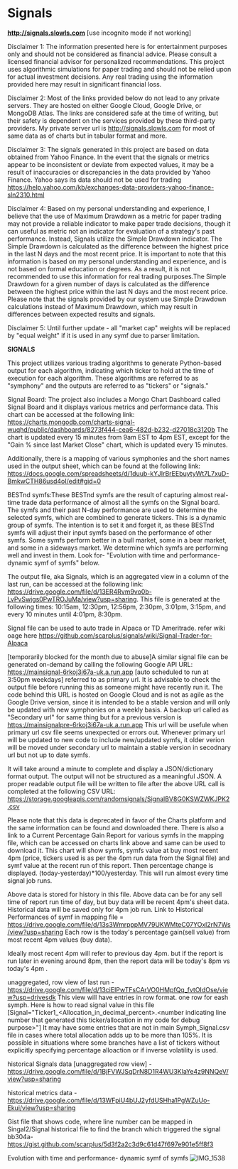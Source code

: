 # Signals

**http://signals.slowls.com**  [use incognito mode if not working]

Disclaimer 1: The information presented here is for entertainment purposes only and should not be considered as financial advice. Please consult a licensed financial advisor for personalized recommendations. This project uses algorithmic simulations for paper trading and should not be relied upon for actual investment decisions. Any real trading using the information provided here may result in significant financial loss.

Disclaimer 2: Most of the links provided below do not lead to any private servers. They are hosted on either Google Cloud, Google Drive, or MongoDB Atlas. The links are considered safe at the time of writing, but their safety is dependent on the services provided by these third-party providers. My private server url is http://signals.slowls.com for most of same data as of charts but in tabular format and more.

Disclaimer 3: The signals generated in this project are based on data obtained from Yahoo Finance. In the event that the signals or metrics appear to be inconsistent or deviate from expected values, it may be a result of inaccuracies or discrepancies in the data provided by Yahoo Finance. Yahoo says its data should not be used for trading https://help.yahoo.com/kb/exchanges-data-providers-yahoo-finance-sln2310.html

Disclaimer 4: Based on my personal understanding and experience, I believe that the use of Maximum Drawdown as a metric for paper trading may not provide a reliable indicator to make paper trade decisions, though it can useful as metric not an indicator for evaluation of a strategy's past performance. Instead, Signals utilize the Simple Drawdown indicator. The Simple Drawdown is calculated as the difference between the highest price in the last N days and the most recent price. It is important to note that this information is based on my personal understanding and experience, and is not based on formal education or degrees. As a result, it is not recommended to use this information for real trading purposes.The Simple Drawdown for a given number of days is calculated as the difference between the highest price within the last N days and the most recent price. Please note that the signals provided by our system use Simple Drawdown calculations instead of Maximum Drawdown, which may result in differences between expected results and signals.

Disclaimer 5: Until further update - all "market cap" weights will be replaced by "equal weight" if it is used in any symf due to parser limitation.


**SIGNALS**

This project utilizes various trading algorithms to generate Python-based output for each algorithm, indicating which ticker to hold at the time of execution for each algorithm. These algorithms are referred to as "symphony" and the outputs are referred to as "tickers" or "signals."

Signal Board: The project also includes a Mongo Chart Dashboard called Signal Board and it displays various metrics and performance data. This chart can be accessed at the following link: https://charts.mongodb.com/charts-signal-wuqhd/public/dashboards/8273f444-cea6-482d-b232-d27018c3120b The chart is updated every 15 minutes from 9am EST to 4pm EST, except for the "Gain % since last Market Close" chart, which is updated every 15 minutes.

Additionally, there is a mapping of various symphonies and the short names used in the output sheet, which can be found at the following link: https://docs.google.com/spreadsheets/d/1duub-kYJIrBrEEbuytyWt7L7xuD-BmkwCTH86usd4oI/edit#gid=0

BESTnd symfs:These BESTnd symfs are the result of capturing almost real-time trade data performance of almost all the symfs on the Signal board. The symfs and their past N-day performance are used to determine the selected symfs, which are combined to generate tickers. This is a dynamic group of symfs. The intention is to set it and forget it, as these BESTnd symfs will adjust their input symfs based on the performance of other symfs. Some symfs perform better in a bull market, some in a bear market, and some in a sideways market. We determine which symfs are performing well and invest in them. Look for- "Evolution with time and performance- dynamic symf of symfs" below.

The output file, aka Signals, which is an aggregated view in a column of the last run, can be accessed at the following link: https://drive.google.com/file/d/13ER4Rvm9vo0b-LvPvSwjgs0PwTROJuMa/view?usp=sharing. This file is generated at the following times: 10:15am, 12:30pm, 12:56pm, 2:30pm, 3:01pm, 3:15pm, and every 10 minutes until 4:01pm, 8:30pm.

Signal file can be used to auto trade in Alpaca or TD Ameritrade. refer wiki oage here https://github.com/scarplus/signals/wiki/Signal-Trader-for-Alpaca

[temporarily blocked for the month due to abuse]A similar signal file can be generated on-demand by calling the following Google API URL: https://mainsignal-6rkoj3i67a-uk.a.run.app [auto scheduled to run at 3:50pm weekdays] referred to as primary url. It is advisable to check the output file before running this as someone might have recently run it. The code behind this URL is hosted on Google Cloud and is not as agile as the Google Drive version, since it is intended to be a stable version and will only be updated with new symphonies on a weekly basis. A backup url called as "Secondary url" for same thing but for a previous version is https://mainsignalpre-6rkoj3i67a-uk.a.run.app This url will be usefule when primary url csv file seems unexpected or errors out. Whenever primary url will be updated to new code to include new/updated symfs, it older verion will be moved under secondary url to maintain a stable version in secodnary url but not up to date symfs.

It will take around a minute to complete and display a JSON/dictionary format output. The output will not be structured as a meaningful JSON. A proper readable output file will be written to file after the above URL call is completed at the following CSV URL: https://storage.googleapis.com/randomsignals/SignalBV8G0KSWZWKJPK2.csv

Please note that this data is deprecated in favor of the Charts platform and the same information can be found and downloaded there. There is also a link to a Current Percentage Gain Report for various symfs in the mapping file, which can be accessed on charts link above and same can be used to download it. This chart will show symfs, symfs value at buy most recent 4pm (price, tickers used is as per the 4pm run data from the Signal file) and symf value at the recent run of this report. Then percentage change is displayed. (today-yesterday)*100/yesterday. This will run almost every time signal job runs.

Above data is stored for history in this file. Above data can be for any sell time of report run time of day, but buy data will be recent 4pm's sheet data. Historical data will be saved only for 4pm job run.
Link to Historical Performances of symf in mapping file = https://drive.google.com/file/d/13s3WmrpppMV79UKWMteC07YOxl2rN7Ws/view?usp=sharing
Each row is the today's percentage gain(sell value) from most recent 4pm values (buy data). 

Ideally most recent 4pm will refer to previous day 4pm. but if the report is run later in evening around 8pm, then the report data will be today's 8pm vs today's 4pm .


unaggregated, row view of last run - https://drive.google.com/file/d/13ciEIPwTFsCArVO0HMpfQq_fvtOIdOse/view?usp=drivesdk
This view will have entries in row format. one row for eash symph. Here is how to read signal value in this file [Signal="Ticker1_<Allocation_in_decimal_percent>.<number indicating line number that generated this ticker/allocation in my code for debug purpose>"] It may have some entries that are not in main Symph_Signal.csv file in cases where total allocation adds up to be more than 105%. It is possible in situations where some branches have a list of tickers without explicitly specifying percentage alloaction or if inverse volatility is used.

historical Signals data [unaggregated row view] - https://drive.google.com/file/d/1BjFVWJSqDrN8D1R4WU3KlaYe4z9NNQeV/view?usp=sharing

historical metrics data - https://drive.google.com/file/d/13WFpiU4bUJ2yfdUSHha1PgWZuUo-Ekui/view?usp=sharing

Gist file that shows code, where line number can be mapped in Singal2/Signal historical file to find the branch which triggered the signal
bb304a- https://gist.github.com/scarplus/5d3f2a2c3d9c61d47f697e901e5ff8f3


Evolution with time and performance- dynamic symf of symfs ![IMG_1538](https://user-images.githubusercontent.com/112670649/219747214-de01a59c-861a-46f5-a922-693ae1a6958f.PNG)

